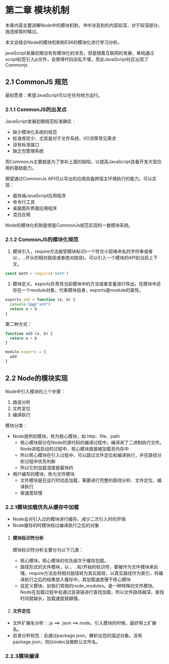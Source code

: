 # 第二章 模块机制

本章内容主要讲解Node中的模块机制，书中涉及到的内容较深，对于较深部分，我选择暂时略过。

本文会结合Node的模块机制和ES6的模块化进行学习分析。



javaScript发展初期没有有模块化的涉及，但是随着互联网的发展，单纯通过script标签引入js文件，会使得代码杂乱不堪，至此JavaScript社区出现了Commonjs

## 2.1 CommonJS 规范

最初愿景：希望JavaScript可以在任何地方运行。

### 2.1.1 CommonJS的出发点

JavaScript发展初期规范标准确实：

- 缺少模块化系统的规范
- 标准库较少，尤其是对于文件系统、I/O流等常见需求
- 没有标准接口
- 缺乏包管理系统

而CommonJs主要就是为了弥补上面的缺陷，以提高JavaScript具备开发大型应用的基础能力。

期望通过CommonJs API可以写出的应用具备跨宿主环境执行的能力。可以实现：

- 服务端JavaScript应用程序
- 命令行工具
- 桌面图形界面应用程序
- 混合应用

Node的模块化机制是借鉴CommonJs规范实现的一套模块系统。

### 2.1.2 CommonJS的模块化规范

1. 模块引入，require方法接受模块标识(一个符合小驼峰命名的字符串或者以.、..开头的相对路径或者绝对路径)，可以引入一个模块的API到当前上下文。

```js
const math = require('math')
```

2. 模块定义，exports负责将当前模块中的方法或者变量进行导出。在模块中还存在一个module对象，代表模块自身，exports是module的属性。

```js
exports.add = function (a, b) {
  console.log("add")
  return a + b
}
```

第二种方式：

```js
function add (a, b) {
  return a + b
}

module.exports = {
  add
}
```

## 2.2 Node的模块实现

Node中引入模块的三个步骤：

1. 路径分析
2. 文件定位
3. 编译执行



模块分类：

- Node提供的模块，称为核心模块，如 http、file、path
  - 核心模块部分在Node的源代码的编译过程中，编译进了二进制执行文件。Node进程启动的过程中，核心模块直接被加载至内存中
  - 所以核心模块在引入过程中，可以跳过文件定位和编译执行，并在路径分析过程中优先判断
  - 所以它的加载湿度是最快的
- 用户编写的模块，称为文件模块
  - 文件模块是在运行时动态加载，需要进行完整的路径分析、文件定位、编译执行
  - 故速度较慢

### 2.2.1模块加载优先从缓存中加载

- Node会对引入过的模块进行缓存，减少二次引入时的开销
- Node缓存的时模块经过编译执行之后的对象

1. #### 模块标识符分析

   模块标识符分析主要分为以下几类：

   - 核心模块，核心模块的优先级次于缓存加载。
   - 路径形式的文件模块，以.、..和/开始的标识符，都被作为文件模块来处理。require方法会将相对路径转为真实路径，以真实路径作为索引，将编译执行之后的结果放入缓存中。其加载速度慢于核心模块
   - 自定义模块，如我们常用的node_modules。是一种特殊的文件模块。Node在加载过程中会通过目录链进行查找加载，所以文件路径越深，查找时间就越长，加载速度就越慢。

2. #### 文件定位

- 文件扩展名分析：.js ==> .json ==>.node。引入模块的时候，最好带上扩展名。
- 目录分析和包：会通过package.json，解析出包的描述对象。没有package.json，则以index当做默认文件名。

### 2.2.3模块编译



